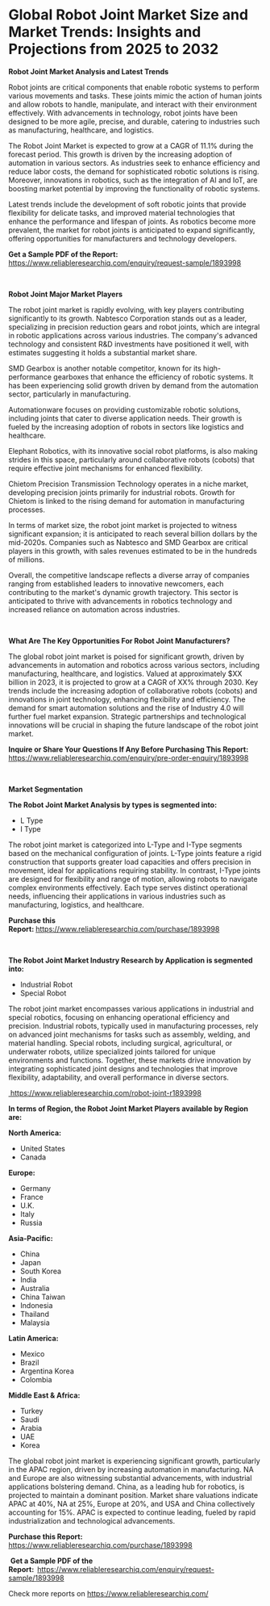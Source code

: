 <p><h1>Global Robot Joint Market Size and Market Trends: Insights and Projections from 2025 to 2032</h1></p><p><strong>Robot Joint Market Analysis and Latest Trends</strong></p>
<p><p>Robot joints are critical components that enable robotic systems to perform various movements and tasks. These joints mimic the action of human joints and allow robots to handle, manipulate, and interact with their environment effectively. With advancements in technology, robot joints have been designed to be more agile, precise, and durable, catering to industries such as manufacturing, healthcare, and logistics.</p><p>The Robot Joint Market is expected to grow at a CAGR of 11.1% during the forecast period. This growth is driven by the increasing adoption of automation in various sectors. As industries seek to enhance efficiency and reduce labor costs, the demand for sophisticated robotic solutions is rising. Moreover, innovations in robotics, such as the integration of AI and IoT, are boosting market potential by improving the functionality of robotic systems.</p><p>Latest trends include the development of soft robotic joints that provide flexibility for delicate tasks, and improved material technologies that enhance the performance and lifespan of joints. As robotics become more prevalent, the market for robot joints is anticipated to expand significantly, offering opportunities for manufacturers and technology developers.</p></p>
<p><strong>Get a Sample PDF of the Report:&nbsp;</strong> <a href="https://www.reliableresearchiq.com/enquiry/request-sample/1893998?utm_campaign=2810&utm_medium=2&utm_source=Github&utm_content=ia&utm_term=11042025&utm_id=robot-joint">https://www.reliableresearchiq.com/enquiry/request-sample/1893998</a></p>
<p>&nbsp;</p>
<p><strong>Robot Joint Major Market Players</strong></p>
<p><p>The robot joint market is rapidly evolving, with key players contributing significantly to its growth. Nabtesco Corporation stands out as a leader, specializing in precision reduction gears and robot joints, which are integral in robotic applications across various industries. The company's advanced technology and consistent R&D investments have positioned it well, with estimates suggesting it holds a substantial market share.</p><p>SMD Gearbox is another notable competitor, known for its high-performance gearboxes that enhance the efficiency of robotic systems. It has been experiencing solid growth driven by demand from the automation sector, particularly in manufacturing.</p><p>Automationware focuses on providing customizable robotic solutions, including joints that cater to diverse application needs. Their growth is fueled by the increasing adoption of robots in sectors like logistics and healthcare.</p><p>Elephant Robotics, with its innovative social robot platforms, is also making strides in this space, particularly around collaborative robots (cobots) that require effective joint mechanisms for enhanced flexibility.</p><p>Chietom Precision Transmission Technology operates in a niche market, developing precision joints primarily for industrial robots. Growth for Chietom is linked to the rising demand for automation in manufacturing processes.</p><p>In terms of market size, the robot joint market is projected to witness significant expansion; it is anticipated to reach several billion dollars by the mid-2020s. Companies such as Nabtesco and SMD Gearbox are critical players in this growth, with sales revenues estimated to be in the hundreds of millions.</p><p>Overall, the competitive landscape reflects a diverse array of companies ranging from established leaders to innovative newcomers, each contributing to the market's dynamic growth trajectory. This sector is anticipated to thrive with advancements in robotics technology and increased reliance on automation across industries.</p></p>
<p>&nbsp;</p>
<p><strong>What Are The Key Opportunities For Robot Joint Manufacturers?</strong></p>
<p><p>The global robot joint market is poised for significant growth, driven by advancements in automation and robotics across various sectors, including manufacturing, healthcare, and logistics. Valued at approximately $XX billion in 2023, it is projected to grow at a CAGR of XX% through 2030. Key trends include the increasing adoption of collaborative robots (cobots) and innovations in joint technology, enhancing flexibility and efficiency. The demand for smart automation solutions and the rise of Industry 4.0 will further fuel market expansion. Strategic partnerships and technological innovations will be crucial in shaping the future landscape of the robot joint market.</p></p>
<p><strong>Inquire or Share Your Questions If Any Before Purchasing This Report:</strong> <a href="https://www.reliableresearchiq.com/enquiry/pre-order-enquiry/1893998?utm_campaign=2810&utm_medium=2&utm_source=Github&utm_content=ia&utm_term=11042025&utm_id=robot-joint">https://www.reliableresearchiq.com/enquiry/pre-order-enquiry/1893998</a></p>
<p>&nbsp;</p>
<p><strong>Market Segmentation</strong></p>
<p><strong>The Robot Joint Market Analysis by types is segmented into:</strong></p>
<p><ul><li>L Type</li><li>I Type</li></ul></p>
<p><p>The robot joint market is categorized into L-Type and I-Type segments based on the mechanical configuration of joints. L-Type joints feature a rigid construction that supports greater load capacities and offers precision in movement, ideal for applications requiring stability. In contrast, I-Type joints are designed for flexibility and range of motion, allowing robots to navigate complex environments effectively. Each type serves distinct operational needs, influencing their applications in various industries such as manufacturing, logistics, and healthcare.</p></p>
<p><strong>Purchase this Report:&nbsp;</strong><a href="https://www.reliableresearchiq.com/purchase/1893998?utm_campaign=2810&utm_medium=2&utm_source=Github&utm_content=ia&utm_term=11042025&utm_id=robot-joint">https://www.reliableresearchiq.com/purchase/1893998</a></p>
<p>&nbsp;</p>
<p><strong>The Robot Joint Market Industry Research by Application is segmented into:</strong></p>
<p><ul><li>Industrial Robot</li><li>Special Robot</li></ul></p>
<p><p>The robot joint market encompasses various applications in industrial and special robotics, focusing on enhancing operational efficiency and precision. Industrial robots, typically used in manufacturing processes, rely on advanced joint mechanisms for tasks such as assembly, welding, and material handling. Special robots, including surgical, agricultural, or underwater robots, utilize specialized joints tailored for unique environments and functions. Together, these markets drive innovation by integrating sophisticated joint designs and technologies that improve flexibility, adaptability, and overall performance in diverse sectors.</p></p>
<p><a href="https://www.reliableresearchiq.com/robot-joint-r1893998?utm_campaign=2810&utm_medium=2&utm_source=Github&utm_content=ia&utm_term=11042025&utm_id=robot-joint">&nbsp;https://www.reliableresearchiq.com/robot-joint-r1893998</a></p>
<p><strong>In terms of Region, the Robot Joint Market Players available by Region are:</strong></p>
<p>
    <p> <strong> North America: </strong>
        <ul>
            <li>United States</li>
            <li>Canada</li>
        </ul>
        </p> 
    <p> <strong> Europe: </strong>
        <ul>
            <li>Germany</li>
            <li>France</li>
            <li>U.K.</li>
            <li>Italy</li>
            <li>Russia</li>
        </ul>
        </p> 
    <p> <strong> Asia-Pacific: </strong>
        <ul>
            <li>China</li>
            <li>Japan</li>
            <li>South Korea</li>
            <li>India</li>
            <li>Australia</li>
            <li>China Taiwan</li>
            <li>Indonesia</li>
            <li>Thailand</li>
            <li>Malaysia</li>
        </ul>
        </p> 
    <p> <strong> Latin America: </strong>
        <ul>
            <li>Mexico</li>
            <li>Brazil</li>
            <li>Argentina Korea</li>
            <li>Colombia</li>
        </ul>
        </p> 
    <p> <strong> Middle East & Africa: </strong>
        <ul>
            <li>Turkey</li>
            <li>Saudi</li>
            <li>Arabia</li>
            <li>UAE</li>
            <li>Korea</li>
        </ul>
    </p>
    </p>
<p><p>The global robot joint market is experiencing significant growth, particularly in the APAC region, driven by increasing automation in manufacturing. NA and Europe are also witnessing substantial advancements, with industrial applications bolstering demand. China, as a leading hub for robotics, is projected to maintain a dominant position. Market share valuations indicate APAC at 40%, NA at 25%, Europe at 20%, and USA and China collectively accounting for 15%. APAC is expected to continue leading, fueled by rapid industrialization and technological advancements.</p></p>
<p><strong>Purchase this Report: </strong><a href="https://www.reliableresearchiq.com/purchase/1893998?utm_campaign=2810&utm_medium=2&utm_source=Github&utm_content=ia&utm_term=11042025&utm_id=robot-joint">https://www.reliableresearchiq.com/purchase/1893998</a></p>
<p>&nbsp;<strong>Get a Sample PDF of the Report:&nbsp;&nbsp;</strong><a href="https://www.reliableresearchiq.com/enquiry/request-sample/1893998?utm_campaign=2810&utm_medium=2&utm_source=Github&utm_content=ia&utm_term=11042025&utm_id=robot-joint">https://www.reliableresearchiq.com/enquiry/request-sample/1893998</a></p>
<p><strong></strong></p>
<p>Check more reports on <a href="https://www.reliableresearchiq.com/?utm_campaign=2810&utm_medium=2&utm_source=Github&utm_content=ia&utm_term=11042025&utm_id=robot-joint">https://www.reliableresearchiq.com/</a></p>